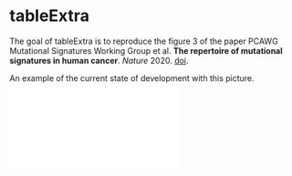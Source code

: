 
# tableExtra

The goal of tableExtra is to reproduce the figure 3 of the paper PCAWG Mutational Signatures Working Group et al. **The
repertoire of mutational signatures in human cancer**. *Nature* 2020.
[doi](https://www.nature.com/articles/s41586-020-1943-3).

An example of the current state of development with this picture.
![test-plot](tests/testthat/pdfs_plots/extra_table_grob_cols_more_rows_more_with_color.pdf "test-plot")
